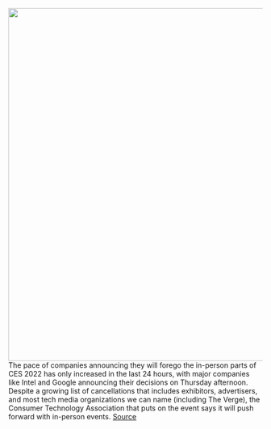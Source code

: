 <img src='https://cdn.vox-cdn.com/thumbor/dFNIwxdMLQ2X-UBS9hpRWx6QNMk=/0x0:2040x1360/1200x800/filters:focal(857x517:1183x843)/cdn.vox-cdn.com/uploads/chorus_image/image/70312920/CES-2016-stock-verge-02.0.0.jpg' width='700px' /><br/>
The pace of companies announcing they will forego the in-person parts of CES 2022 has only increased in the last 24 hours, with major companies like Intel and Google announcing their decisions on Thursday afternoon. Despite a growing list of cancellations that includes exhibitors, advertisers, and most tech media organizations we can name (including The Verge), the Consumer Technology Association that puts on the event says it will push forward with in-person events.
<a href='https://www.theverge.com/2021/12/23/22852534/ces-2022-is-not-canceled-will-go-on-without-intel-google-gm'> Source <a/>